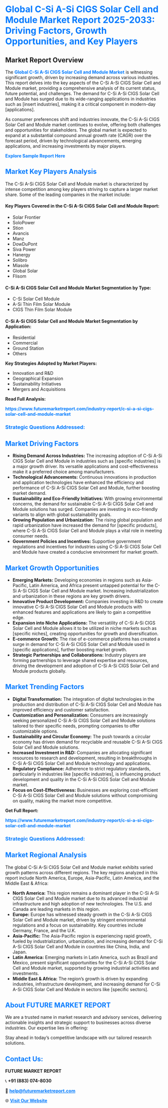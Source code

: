 <h1 style="color: #007BFF;">Global C-Si A-Si CIGS Solar Cell and Module Market Report 2025-2033: Driving Factors, Growth Opportunities, and Key Players</h1>

<section id="overview">
<h2>Market Report Overview</h2>
<p>The <a href="https://www.futuremarketreport.com/industry-report/c-si-a-si-cigs-solar-cell-and-module-market" style="color: #007BFF; text-decoration: none;"><strong>Global C-Si A-Si CIGS Solar Cell and Module Market</strong></a> is witnessing significant growth, driven by increasing demand across various industries. This report delves into the key aspects of the C-Si A-Si CIGS Solar Cell and Module market, providing a comprehensive analysis of its current status, future potential, and challenges. The demand for C-Si A-Si CIGS Solar Cell and Module has surged due to its wide-ranging applications in industries such as [insert industries], making it a critical component in modern-day [applications].</p>
<p>As consumer preferences shift and industries innovate, the C-Si A-Si CIGS Solar Cell and Module market continues to evolve, offering both challenges and opportunities for stakeholders. The global market is expected to expand at a substantial compound annual growth rate (CAGR) over the forecast period, driven by technological advancements, emerging applications, and increasing investments by major players.</p>
</section>

<section id="overview">
<p><a href="https://www.futuremarketreport.com/request-sample/reportId=52189" style="color: #007BFF; text-decoration: none;"><strong>Explore Sample Report Here</strong></a></p>
</section>

<section id="key-players">
<h2 style="color: #007BFF;">Market Key Players Analysis</h2>
<p>The C-Si A-Si CIGS Solar Cell and Module market is characterized by intense competition among key players striving to capture a larger market share. Some of the leading companies in the market include:</p>
<h4>Key Players Covered in the C-Si A-Si CIGS Solar Cell and Module Report:</h4>
<ul><li>Solar Frontier</li><li>SoloPower</li><li>Stion</li><li>Avancis</li><li>Manz</li><li>DowDuPont</li><li>Siva Power</li><li>Hanergy</li><li>Solibro</li><li>Miasole</li><li>Global Solar</li><li>Flisom</li></ul>
<h4>C-Si A-Si CIGS Solar Cell and Module Market Segmentation by Type:</h4>
<ul><li>C-Si Solar Cell Module</li><li>A-Si Thin Film Solar Module</li><li>CIGS Thin Film Solar Module</li></ul>

<h4>C-Si A-Si CIGS Solar Cell and Module Market Segmentation by Application:</h4>
<ul><li>Residential</li><li>Commercial</li><li>Ground Station</li><li>Others</li></ul>
<p><strong>Key Strategies Adopted by Market Players:</strong></p>
<ul>
<li>Innovation and R&D</li>
<li>Geographical Expansion</li>
<li>Sustainability Initiatives</li>
<li>Mergers and Acquisitions</li>
</ul>
</section>

<section>
<p><strong>Read Full Analysis: </strong></p><a href="https://www.futuremarketreport.com/industry-report/c-si-a-si-cigs-solar-cell-and-module-market" style="color: #007BFF; text-decoration: none;"><strong>https://www.futuremarketreport.com/industry-report/c-si-a-si-cigs-solar-cell-and-module-market</strong></a>
<h3 style="color: #007BFF;">Strategic Questions Addressed:</h3>
</section>

<section id="driving-factors">
<h2 style="color: #007BFF;">Market Driving Factors</h2>
<ul>
<li><strong>Rising Demand Across Industries:</strong> The increasing adoption of C-Si A-Si CIGS Solar Cell and Module in industries such as [specific industries] is a major growth driver. Its versatile applications and cost-effectiveness make it a preferred choice among manufacturers.</li>
<li><strong>Technological Advancements:</strong> Continuous innovations in production and application technologies have enhanced the efficiency and performance of C-Si A-Si CIGS Solar Cell and Module, further boosting market demand.</li>
<li><strong>Sustainability and Eco-Friendly Initiatives:</strong> With growing environmental concerns, the demand for sustainable C-Si A-Si CIGS Solar Cell and Module solutions has surged. Companies are investing in eco-friendly variants to align with global sustainability goals.</li>
<li><strong>Growing Population and Urbanization:</strong> The rising global population and rapid urbanization have increased the demand for [specific products], where C-Si A-Si CIGS Solar Cell and Module plays a vital role in meeting consumer needs.</li>
<li><strong>Government Policies and Incentives:</strong> Supportive government regulations and incentives for industries using C-Si A-Si CIGS Solar Cell and Module have created a conducive environment for market growth.</li>
</ul>
</section>

<section id="growth-opportunities">
<h2 style="color: #007BFF;">Market Growth Opportunities</h2>
<ul>
<li><strong>Emerging Markets:</strong> Developing economies in regions such as Asia-Pacific, Latin America, and Africa present untapped potential for the C-Si A-Si CIGS Solar Cell and Module market. Increasing industrialization and urbanization in these regions are key growth drivers.</li>
<li><strong>Innovative Product Development:</strong> Companies investing in R&D to create innovative C-Si A-Si CIGS Solar Cell and Module products with enhanced features and applications are likely to gain a competitive edge.</li>
<li><strong>Expansion into Niche Applications:</strong> The versatility of C-Si A-Si CIGS Solar Cell and Module allows it to be utilized in niche markets such as [specific niches], creating opportunities for growth and diversification.</li>
<li><strong>E-commerce Growth:</strong> The rise of e-commerce platforms has created a surge in demand for C-Si A-Si CIGS Solar Cell and Module used in [specific applications], further boosting market growth.</li>
<li><strong>Strategic Partnerships and Collaborations:</strong> Industry players are forming partnerships to leverage shared expertise and resources, driving the development and adoption of C-Si A-Si CIGS Solar Cell and Module products globally.</li>
</ul>
</section>

<section id="trending-factors">
<h2 style="color: #007BFF;">Market Trending Factors</h2>
<ul>
<li><strong>Digital Transformation:</strong> The integration of digital technologies in the production and distribution of C-Si A-Si CIGS Solar Cell and Module has improved efficiency and customer satisfaction.</li>
<li><strong>Customization and Personalization:</strong> Consumers are increasingly seeking personalized C-Si A-Si CIGS Solar Cell and Module solutions tailored to their specific needs, prompting companies to offer customizable options.</li>
<li><strong>Sustainability and Circular Economy:</strong> The push towards a circular economy has driven demand for recyclable and reusable C-Si A-Si CIGS Solar Cell and Module solutions.</li>
<li><strong>Increased Investment in R&D:</strong> Companies are allocating significant resources to research and development, resulting in breakthroughs in C-Si A-Si CIGS Solar Cell and Module technology and applications.</li>
<li><strong>Regulatory Compliance:</strong> Adherence to strict regulatory standards, particularly in industries like [specific industries], is influencing product development and quality in the C-Si A-Si CIGS Solar Cell and Module market.</li>
<li><strong>Focus on Cost-Effectiveness:</strong> Businesses are exploring cost-efficient C-Si A-Si CIGS Solar Cell and Module solutions without compromising on quality, making the market more competitive.</li>
</ul>
</section>

<section>
<p><strong>Get Full Report: </strong></p><a href="https://www.futuremarketreport.com/industry-report/c-si-a-si-cigs-solar-cell-and-module-market" style="color: #007BFF; text-decoration: none;"><strong>https://www.futuremarketreport.com/industry-report/c-si-a-si-cigs-solar-cell-and-module-market</strong></a>
<h3 style="color: #007BFF;">Strategic Questions Addressed:</h3>
</section>


<section id="regional-analysis">
<h2 style="color: #007BFF;">Market Regional Analysis</h2>
<p>The global C-Si A-Si CIGS Solar Cell and Module market exhibits varied growth patterns across different regions. The key regions analyzed in this report include North America, Europe, Asia-Pacific, Latin America, and the Middle East & Africa:</p>
<ul>
<li><strong>North America:</strong> This region remains a dominant player in the C-Si A-Si CIGS Solar Cell and Module market due to its advanced industrial infrastructure and high adoption of new technologies. The U.S. and Canada are leading markets in this region.</li>
<li><strong>Europe:</strong> Europe has witnessed steady growth in the C-Si A-Si CIGS Solar Cell and Module market, driven by stringent environmental regulations and a focus on sustainability. Key countries include Germany, France, and the U.K.</li>
<li><strong>Asia-Pacific:</strong> The Asia-Pacific region is experiencing rapid growth, fueled by industrialization, urbanization, and increasing demand for C-Si A-Si CIGS Solar Cell and Module in countries like China, India, and Japan.</li>
<li><strong>Latin America:</strong> Emerging markets in Latin America, such as Brazil and Mexico, present significant opportunities for the C-Si A-Si CIGS Solar Cell and Module market, supported by growing industrial activities and investments.</li>
<li><strong>Middle East & Africa:</strong> The region’s growth is driven by expanding industries, infrastructure development, and increasing demand for C-Si A-Si CIGS Solar Cell and Module in sectors like [specific sectors].</li>
</ul>
</section>

<footer>
<h2 style="color: #007BFF;">About FUTURE MARKET REPORT</h2>
<p>We are a trusted name in market research and advisory services, delivering actionable insights and strategic support to businesses across diverse industries. Our expertise lies in offering:</p>

<p>Stay ahead in today’s competitive landscape with our tailored research solutions.</p>

<h2 style="color: #007BFF;">Contact Us:</h2>
<p><strong>FUTURE MARKET REPORT</strong></p>
<p>📞 <strong>+91 (883) 074-8030</strong></p>
<p>📧 <strong><a href="mailto:help@futuremarketreport.com" style="color: #007BFF;">help@futuremarketreport.com</a></strong></p>
<p>🌐 <strong><a href="https://www.futuremarketreport.com/" style="color: #007BFF;">Visit Our Website</a></strong></p>
</footer>